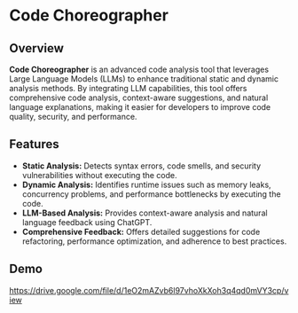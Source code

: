 # Code Choreographer


## Overview

**Code Choreographer** is an advanced code analysis tool that leverages Large Language Models (LLMs) to enhance traditional static and dynamic analysis methods. By integrating LLM capabilities, this tool offers comprehensive code analysis, context-aware suggestions, and natural language explanations, making it easier for developers to improve code quality, security, and performance.

## Features

- **Static Analysis:** Detects syntax errors, code smells, and security vulnerabilities without executing the code.
- **Dynamic Analysis:** Identifies runtime issues such as memory leaks, concurrency problems, and performance bottlenecks by executing the code.
- **LLM-Based Analysis:** Provides context-aware analysis and natural language feedback using ChatGPT.
- **Comprehensive Feedback:** Offers detailed suggestions for code refactoring, performance optimization, and adherence to best practices.

## Demo

https://drive.google.com/file/d/1eO2mAZvb6l97vhoXkXoh3q4qd0mVY3cp/view
